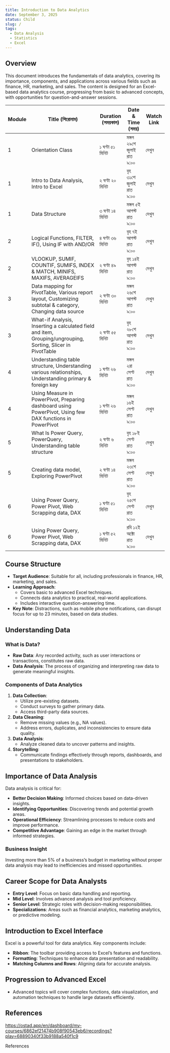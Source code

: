 ```yaml
---
title: Introduction to Data Analytics
date: September 3, 2025
status: Child
slug: /
tags:
  - Data Analysis
  - Statistics
  - Excel
---
```


## Overview

This document introduces the fundamentals of data analytics, covering its importance, components, and applications across various fields such as finance, HR, marketing, and sales. The content is designed for an Excel-based data analytics course, progressing from basic to advanced concepts, with opportunities for question-and-answer sessions.

| Module | Title (শিরোনাম)                                                                                             | Duration (সময়কাল) | Date & Time (সময়)         | Watch Link |
| ------ | ----------------------------------------------------------------------------------------------------------- | ----------------- | ------------------------- | ---------- |
| 1      | Orientation Class                                                                                           | ১ ঘণ্টা ৫১ মিনিট  | মঙ্গল ২৯শে জুলাই রাত ৯:০০ | দেখুন      |
| 1      | Intro to Data Analysis, Intro to Excel                                                                      | ২ ঘণ্টা ২০ মিনিট  | বৃহ ৩১শে জুলাই রাত ৯:০০   | দেখুন      |
| 1      | Data Structure                                                                                              | ৩ ঘণ্টা ১৪ মিনিট  | মঙ্গল ৫ই আগস্ট রাত ৯:০০   | দেখুন      |
| 2      | Logical Functions, FILTER, IF(), Using IF with AND/OR                                                       | ৪ ঘণ্টা ৩৬ মিনিট  | বৃহ ৭ই আগস্ট রাত ৯:০০     | দেখুন      |
| 2      | VLOOKUP, SUMIF, COUNTIF, SUMIFS, INDEX & MATCH, MINIFS, MAXIFS, AVERAGEIFS                                  | ২ ঘণ্টা ৪৯ মিনিট  | বৃহ ১৪ই আগস্ট রাত ৯:০০    | দেখুন      |
| 3      | Data mapping for PivotTable, Various report layout, Customizing subtotal & category, Changing data source   | ২ ঘণ্টা ৩০ মিনিট  | মঙ্গল ২৬শে আগস্ট রাত ৯:০০ | দেখুন      |
| 3      | What-if Analysis, Inserting a calculated field and item, Grouping/ungrouping, Sorting, Slicer in PivotTable | ২ ঘণ্টা ৫৫ মিনিট  | বৃহ ২৮শে আগস্ট রাত ৯:০০   | দেখুন      |
| 4      | Understanding table structure, Understanding various relationships, Understanding primary & foreign key     | ১ ঘণ্টা ২৬ মিনিট  | মঙ্গল ২রা সেপ্ট রাত ৯:০০  | দেখুন      |
| 4      | Using Measure in PowerPivot, Preparing dashboard using PowerPivot, Using few DAX functions in PowerPivot    | ১ ঘণ্টা ২৬ মিনিট  | মঙ্গল ১৬ই সেপ্ট রাত ৯:০০  | দেখুন      |
| 5      | What Is Power Query, PowerQuery, Understanding table structure                                              | ২ ঘণ্টা ৬ মিনিট   | বৃহ ১৮ই সেপ্ট রাত ৯:০০    | দেখুন      |
| 5      | Creating data model, Exploring PowerPivot                                                                   | ২ ঘণ্টা ১৪ মিনিট  | মঙ্গল ২৩শে সেপ্ট রাত ৯:০০ | দেখুন      |
| 6      | Using Power Query, Power Pivot, Web Scrapping data, DAX                                                     | ১ ঘণ্টা ৫১ মিনিট  | বৃহ ২৫শে সেপ্ট রাত ৯:০০   | দেখুন      |
| 6      | Using Power Query, Power Pivot, Web Scrapping data, DAX                                                     | ১ ঘণ্টা ৫২ মিনিট  | রবি ১২ই অক্টো রাত ৯:০০    | দেখুন      |

## Course Structure

- **Target Audience**: Suitable for all, including professionals in finance, HR, marketing, and sales.
- **Learning Approach**:
  - Covers basic to advanced Excel techniques.
  - Connects data analytics to practical, real-world applications.
  - Includes interactive question-answering time.
- **Key Note**: Distractions, such as mobile phone notifications, can disrupt focus for up to 23 minutes, based on data studies.

## Understanding Data

### What is Data?

- **Raw Data**: Any recorded activity, such as user interactions or transactions, constitutes raw data.
- **Data Analysis**: The process of organizing and interpreting raw data to generate meaningful insights.

### Components of Data Analytics

1. **Data Collection**:
    - Utilize pre-existing datasets.
    - Conduct surveys to gather primary data.
    - Access third-party data sources.
2. **Data Cleaning**:
    - Remove missing values (e.g., NA values).
    - Address errors, duplicates, and inconsistencies to ensure data quality.
3. **Data Analysis**:
    - Analyze cleaned data to uncover patterns and insights.
4. **Storytelling**:
    - Communicate findings effectively through reports, dashboards, and presentations to stakeholders.

## Importance of Data Analysis

Data analysis is critical for:

- **Better Decision Making**: Informed choices based on data-driven insights.
- **Identifying Opportunities**: Discovering trends and potential growth areas.
- **Operational Efficiency**: Streamlining processes to reduce costs and improve performance.
- **Competitive Advantage**: Gaining an edge in the market through informed strategies.

### Business Insight

Investing more than 5% of a business’s budget in marketing without proper data analysis may lead to inefficiencies and missed opportunities.

## Career Scope for Data Analysts

- **Entry Level**: Focus on basic data handling and reporting.
- **Mid Level**: Involves advanced analysis and tool proficiency.
- **Senior Level**: Strategic roles with decision-making responsibilities.
- **Specializations**: Areas such as financial analytics, marketing analytics, or predictive modeling.

## Introduction to Excel Interface

Excel is a powerful tool for data analytics. Key components include:

- **Ribbon**: The toolbar providing access to Excel’s features and functions.
- **Formatting**: Techniques to enhance data presentation and readability.
- **Matching Columns and Rows**: Aligning data for accurate analysis.

## Progression to Advanced Excel

- Advanced topics will cover complex functions, data visualization, and automation techniques to handle large datasets efficiently.

## References

<https://ostad.app/en/dashboard/my-courses/6862ef21474b908f90543eb6/recordings?play=68890340f33b9188a540f1c9>

References
